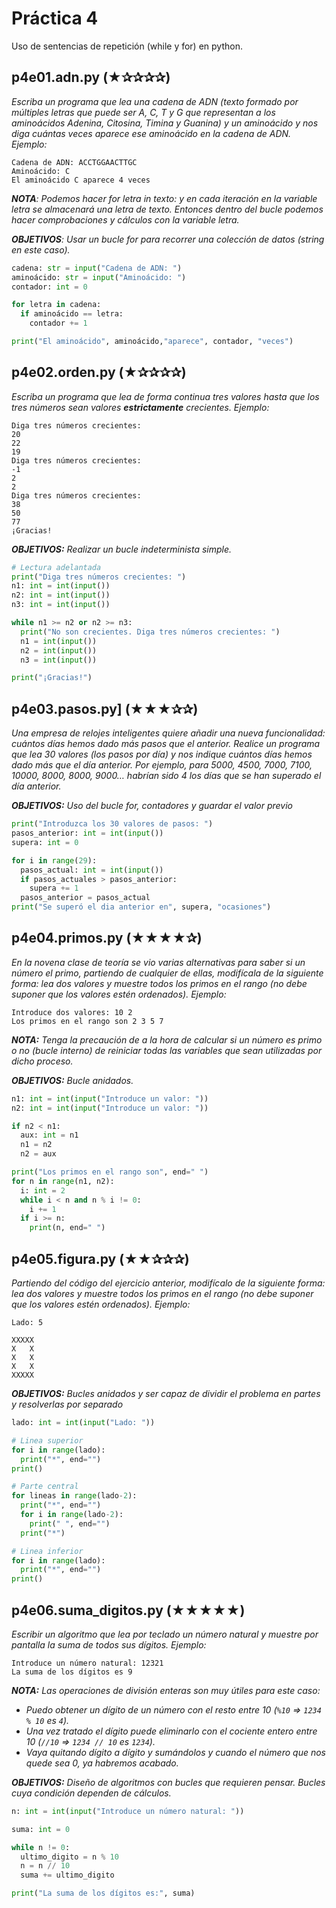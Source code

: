 # Práctica 4

Uso de sentencias de repetición (while y for) en python. 

## p4e01.adn.py (★✰✰✰✰) 
*Escriba un programa que lea una cadena de ADN (texto formado por múltiples letras que puede ser A, C, T y G que representan a los aminoácidos Adenina, Citosina, Timina y Guanina) y un aminoácido
y nos diga cuántas veces aparece ese aminoácido en la cadena de ADN. Ejemplo:*

```
Cadena de ADN: ACCTGGAACTTGC
Aminoácido: C
El aminoácido C aparece 4 veces
```

*__NOTA__: Podemos hacer for letra in texto: y en cada iteración en la variable letra se almacenará una letra de texto. Entonces dentro del bucle podemos hacer comprobaciones y cálculos con la variable letra.*

*__OBJETIVOS__: Usar un bucle for para recorrer una colección de datos (string en este caso).*

```python
cadena: str = input("Cadena de ADN: ")
aminoácido: str = input("Aminoácido: ")
contador: int = 0

for letra in cadena:
  if aminoácido == letra:
    contador += 1

print("El aminoácido", aminoácido,"aparece", contador, "veces")
```

## p4e02.orden.py (★✰✰✰✰) 
*Escriba un programa que lea de forma continua tres valores hasta que los tres números sean valores __estrictamente__ crecientes. Ejemplo:*

```
Diga tres números crecientes: 
20 
22 
19
Diga tres números crecientes: 
-1 
2 
2
Diga tres números crecientes: 
38 
50 
77
¡Gracias!
```

*__OBJETIVOS:__ Realizar un bucle indeterminista simple.*

```python
# Lectura adelantada
print("Diga tres números crecientes: ")
n1: int = int(input())
n2: int = int(input())
n3: int = int(input())

while n1 >= n2 or n2 >= n3:
  print("No son crecientes. Diga tres números crecientes: ")
  n1 = int(input())
  n2 = int(input())
  n3 = int(input())

print("¡Gracias!")
```

## p4e03.pasos.py] (★★★✰✰) 
*Una empresa de relojes inteligentes quiere añadir una nueva funcionalidad: cuántos días hemos dado más pasos que el anterior. Realice un programa que lea 30 valores (los pasos por día) y nos indique cuántos días hemos dado más que el día anterior. Por ejemplo, para 5000, 4500, 7000, 7100, 10000, 8000, 8000, 9000… habrían sido 4 los días que se han superado el día anterior.*

*__OBJETIVOS:__ Uso del bucle for, contadores y guardar el valor previo*

```python
print("Introduzca los 30 valores de pasos: ")
pasos_anterior: int = int(input())
supera: int = 0

for i in range(29):
  pasos_actual: int = int(input())
  if pasos_actuales > pasos_anterior:
    supera += 1
  pasos_anterior = pasos_actual
print("Se superó el dia anterior en", supera, "ocasiones")
```

## p4e04.primos.py (★★★★✰) 
*En la novena clase de teoría se vio varias alternativas para saber si un número el primo, partiendo de cualquier de ellas, modifícala de la siguiente forma: lea dos valores y muestre todos los primos en el rango (no debe suponer que los valores estén ordenados). Ejemplo:*

```
Introduce dos valores: 10 2
Los primos en el rango son 2 3 5 7
```

*__NOTA:__ Tenga la precaución de a la hora de calcular si un número es primo o no (bucle interno) de reiniciar todas las variables que sean utilizadas por dicho proceso.*

*__OBJETIVOS:__ Bucle anidados.*

```python
n1: int = int(input("Introduce un valor: "))
n2: int = int(input("Introduce un valor: "))

if n2 < n1:
  aux: int = n1
  n1 = n2
  n2 = aux

print("Los primos en el rango son", end=" ")
for n in range(n1, n2):
  i: int = 2
  while i < n and n % i != 0:
    i += 1
  if i >= n:
    print(n, end=" ")
```

## p4e05.figura.py (★★✰✰✰) 
*Partiendo del código del ejercicio anterior, modifícalo de la siguiente forma: lea dos valores y muestre todos los primos en el rango (no debe suponer que los valores estén ordenados). Ejemplo:*

```
Lado: 5

XXXXX
X   X
X   X
X   X
XXXXX
```

*__OBJETIVOS:__ Bucles anidados y ser capaz de dividir el problema en partes y resolverlas por separado*

```python
lado: int = int(input("Lado: "))

# Linea superior
for i in range(lado):
  print("*", end="")
print()

# Parte central
for lineas in range(lado-2):
  print("*", end="")
  for i in range(lado-2):
    print(" ", end="")
  print("*")

# Linea inferior
for i in range(lado):
  print("*", end="")
print()
```

## p4e06.suma_digitos.py (★★★★★) 
*Escribir un algoritmo que lea por teclado un número natural y muestre por pantalla la suma de todos sus dígitos. Ejemplo:*

```
Introduce un número natural: 12321
La suma de los dígitos es 9
```

*__NOTA:__ Las operaciones de división enteras son muy útiles para este caso:*
* *Puedo obtener un dígito de un número con el resto entre 10 (`%10` => `1234 % 10` es `4`).*
* *Una vez tratado el dígito puede eliminarlo con el cociente entero entre 10 (`//10` => `1234 // 10` es `1234`).*
* *Vaya quitando dígito a dígito y sumándolos y cuando el número que nos quede sea 0, ya habremos acabado.*

*__OBJETIVOS:__ Diseño de algoritmos con bucles que requieren pensar. Bucles cuya condición dependen de cálculos.*

```python
n: int = int(input("Introduce un número natural: "))

suma: int = 0

while n != 0:
  ultimo_digito = n % 10
  n = n // 10
  suma += ultimo_digito

print("La suma de los dígitos es:", suma)
```
